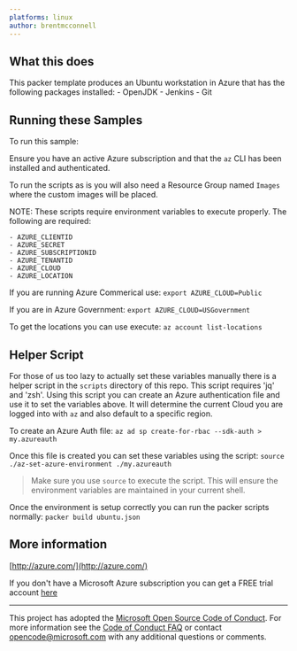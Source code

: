 ```yaml
---
platforms: linux 
author: brentmcconnell
---
```


## What this does ##
This packer template produces an Ubuntu workstation in Azure that has the following packages installed:
    - OpenJDK
    - Jenkins
    - Git


## Running these Samples ##

To run this sample:

Ensure you have an active Azure subscription and that the `az` CLI has been installed and authenticated.

To run the scripts as is you will also need a Resource Group named `Images` where the custom images will be placed.

NOTE:  These scripts require environment variables to execute properly.  The following are required:

    - AZURE_CLIENTID
    - AZURE_SECRET
    - AZURE_SUBSCRIPTIONID
    - AZURE_TENANTID
    - AZURE_CLOUD
    - AZURE_LOCATION

If you are running Azure Commerical use:
`export AZURE_CLOUD=Public`

If you are in Azure Government:
`export AZURE_CLOUD=USGovernment`

To get the locations you can use execute:
`az account list-locations`

## Helper Script ##
For those of us too lazy to actually set these variables manually there is a helper script in the `scripts` directory of this repo.  This script requires 'jq' and 'zsh'.  Using this script you can create an Azure authentication file and use it to set the variables above.  It will determine the current Cloud you are logged into with `az` and also default to a specific region.

To create an Azure Auth file:
`az ad sp create-for-rbac --sdk-auth > my.azureauth`

Once this file is created you can set these variables using the script:
`source ./az-set-azure-environment ./my.azureauth`

>Make sure you use `source` to execute the script.  This will ensure the environment variables are maintained in your current shell.

Once the environment is setup correctly you can run the packer scripts normally:
`packer build ubuntu.json`

## More information ##

[http://azure.com/](http://azure.com/)

If you don't have a Microsoft Azure subscription you can get a FREE trial account [here](http://go.microsoft.com/fwlink/?LinkId=330212)

---

This project has adopted the [Microsoft Open Source Code of Conduct](https://opensource.microsoft.com/codeofconduct/). For more information see the [Code of Conduct FAQ](https://opensource.microsoft.com/codeofconduct/faq/) or contact [opencode@microsoft.com](mailto:opencode@microsoft.com) with any additional questions or comments.